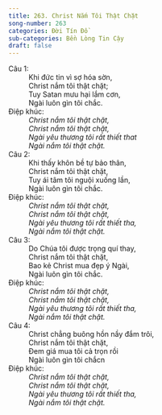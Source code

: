 ```yaml
---
title: 263. Christ Nắm Tôi Thật Chặt
song-number: 263
categories: Đời Tín Đồ
sub-categories: Bền Lòng Tin Cậy
draft: false
---
```

<dl><dt>Câu 1:</dt><dd data-verse="1">Khi đức tin vì sợ hóa sờn, <br/>Christ nắm tôi thật chặt; <br/>Tuy Satan mưu hại lắm cơn, <br/>Ngài luôn gìn tôi chắc. </dd><dt>Điệp khúc:</dt><dd data-chorus="1"><em>Christ nắm tôi thật chặt, <br/>Christ nắm tôi thật chặt, <br/>Ngài yêu thương tôi rất thiết that <br/>Ngài nắm tôi thật chặt. </em></dd><dt>Câu 2:</dt><dd data-verse="2">Khi thấy khôn bề tự bảo thân, <br/>Christ nắm tôi thật chặt, <br/>Tuy ái tâm tôi nguội xuống lần, <br/>Ngài luôn gìn tôi chắc. </dd><dt>Điệp khúc:</dt><dd data-chorus="1"><em>Christ nắm tôi thật chặt, <br/>Christ nắm tôi thật chặt, <br/>Ngài yêu thương tôi rất thiết tha, <br/>Ngài nắm tôi thật chặt. </em></dd><dt>Câu 3:</dt><dd data-verse="3">Do Chúa tôi được trọng quí thay, <br/>Christ nắm tôi thật chặt, <br/>Bao kẻ Christ mua đẹp ý Ngài, <br/>Ngài luôn gìn tôi chắc. </dd><dt>Điệp khúc:</dt><dd data-chorus="1"><em>Christ nắm tôi thật chặt, <br/>Christ nắm tôi thật chặt, <br/>Ngài yêu thương tôi rất thiết tha, <br/>Ngài nắm tôi thật chặt. </em></dd><dt>Câu 4:</dt><dd data-verse="4">Christ chẳng buông hồn nầy đắm trôi, <br/>Christ nắm tôi thật chặt, <br/>Đem giá mua tôi cả trọn rồi <br/>Ngài luôn gìn tôi chắcn </dd><dt>Điệp khúc:</dt><dd data-chorus="1"><em>Christ nắm tôi thật chặt, <br/>Christ nắm tôi thật chặt, <br/>Ngài yêu thương tôi rất thiết tha, <br/>Ngài nắm tôi thật chặt. </em></dd></dl>